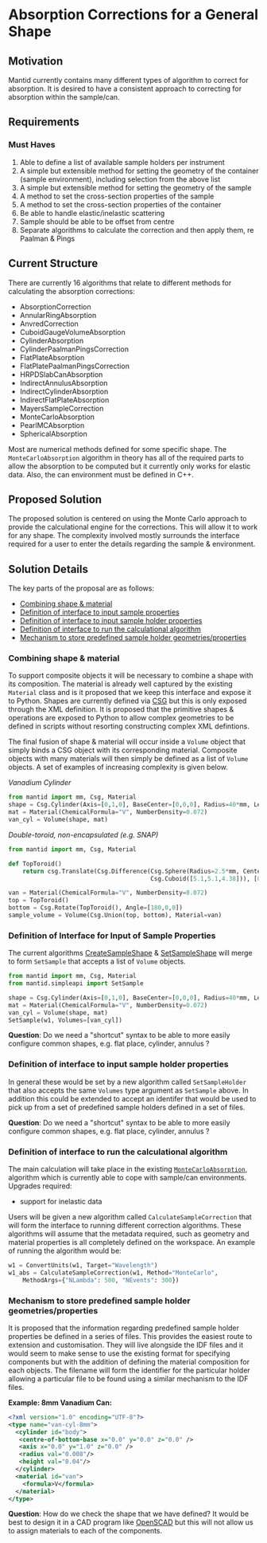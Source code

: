 # Absorption Corrections for a General Shape

## Motivation

Mantid currently contains many different types of algorithm to correct for absorption. It is desired to have a consistent
approach to correcting for absorption within the sample/can.

## Requirements

### Must Haves

1. Able to define a list of available sample holders per instrument
1. A simple but extensible method for setting the geometry of the container (sample environment), including selection from the above list
1. A simple but extensible method for setting the geometry of the sample
1. A method to set the cross-section properties of the sample
1. A method to set the cross-section properties of the container
1. Be able to handle elastic/inelastic scattering
1. Sample should be able to be offset from centre
1. Separate algorithms to calculate the correction and then apply them, re Paalman & Pings

## Current Structure

There are currently 16 algorithms that relate to different methods for calculating the absorption corrections:

* AbsorptionCorrection
* AnnularRingAbsorption
* AnvredCorrection
* CuboidGaugeVolumeAbsorption
* CylinderAbsorption
* CylinderPaalmanPingsCorrection
* FlatPlateAbsorption
* FlatPlatePaalmanPingsCorrection
* HRPDSlabCanAbsorption
* IndirectAnnulusAbsorption
* IndirectCylinderAbsorption
* IndirectFlatPlateAbsorption
* MayersSampleCorrection
* MonteCarloAbsorption
* PearlMCAbsorption
* SphericalAbsorption

Most are numerical methods defined for some specific shape. The `MonteCarloAbsorption` algorithm in theory has all of the required parts to allow
the absorption to be computed but it currently only works for elastic data. Also, the can environment must be defined in C++.

## Proposed Solution

The proposed solution is centered on using the Monte Carlo approach to provide the calculational engine for the corrections. This will allow it to
work for any shape. The complexity involved mostly surrounds the interface required for a user to enter the details regarding the sample & environment.

## Solution Details

The key parts of the proposal are as follows:

* [Combining shape & material](#S-shape-material)
* [Definition of interface to input sample properties](#S-sample-properties)
* [Definition of interface to input sample holder properties](#S-sample-holder-properties)
* [Definition of interface to run the calculational algorithm](#S-calculational-algorithm)
* [Mechanism to store predefined sample holder geometries/properties](#S-predefined-sample-holder)

### <a name="S-shape-material"> Combining shape & material

To support composite objects it will be necessary to combine a shape with its composition. The material is already well captured by the
existing `Material` class and is it proposed that we keep this interface and expose it to Python. Shapes are currently defined via [CSG](http://docs.mantidproject.org/nightly/concepts/HowToDefineGeometricShape.html#howtodefinegeometricshape) but this is only exposed through the XML definition. It is proposed that the primitive shapes & operations are exposed to Python to allow complex geometries to be defined in scripts without resorting constructing
complex XML defintions.

The final fusion of shape & material will occur inside a `Volume` object that simply binds a CSG object with its corresponding material. Composite objects with many materials will then simply
be defined as a list of `Volume` objects. A set of examples of increasing complexity is given below.

*Vanadium Cylinder*

```python
from mantid import mm, Csg, Material
shape = Csg.Cylinder(Axis=[0,1,0], BaseCenter=[0,0,0], Radius=40*mm, Length=2.5*mm)
mat = Material(ChemicalFormula="V", NumberDensity=0.072)
van_cyl = Volume(shape, mat)
```

*Double-toroid, non-encapsulated (e.g. SNAP)*

```python
from mantid import mm, Csg, Material

def TopToroid()
    return csg.Translate(Csg.Difference(Csg.Sphere(Radius=2.5*mm, Center=[0,0,0.634]),
                                        Csg.Cuboid([5.1,5.1,4.38])), [0,0,-2.19])

van = Material(ChemicalFormula="V", NumberDensity=0.072)
top = TopToroid()
bottom = Csg.Rotate(TopToroid(), Angle=[180,0,0])
sample_volume = Volume(Csg.Union(top, bottom), Material=van)
```

### <a name="S-sample-properties"></a> Definition of Interface for Input of Sample Properties

The current algorithms [CreateSampleShape](http://docs.mantidproject.org/nightly/algorithms/CreateSampleShape-v1.html) & [SetSampleShape](http://docs.mantidproject.org/nightly/algorithms/SetSampleMaterial-v1.html) will
merge to form `SetSample` that accepts a list of `Volume` objects.

```python
from mantid import mm, Csg, Material
from mantid.simpleapi import SetSample

shape = Csg.Cylinder(Axis=[0,1,0], BaseCenter=[0,0,0], Radius=40*mm, Length=2.5*mm)
mat = Material(ChemicalFormula="V", NumberDensity=0.072)
van_cyl = Volume(shape, mat)
SetSample(w1, Volumes=[van_cyl])
```

**Question**: Do we need a "shortcut" syntax to be able to more easily configure common shapes, e.g. flat place, cylinder, annulus ?

### <a name="S-sample-holder-properties"></a> Definition of interface to input sample holder properties

In general these would be set by a new algorithm called `SetSampleHolder` that also accepts the same `Volumes` type argument as `SetSample` above. In addition this could be extended to accept an identifer that
would be used to pick up from a set of predefined sample holders defined in a set of files.

**Question**: Do we need a "shortcut" syntax to be able to more easily configure common shapes, e.g. flat place, cylinder, annulus ?

### <a name="S-calculation-algorithm"></a> Definition of interface to run the calculational algorithm

The main calculation will take place in the existing [`MonteCarloAbsorption`](http://docs.mantidproject.org/nightly/algorithms/MonteCarloAbsorption-v1.html), algorithm
which is currently able to cope with sample/can environments. Upgrades required:

* support for inelastic data

Users will be given a new algorithm called `CalculateSampleCorrection` that will form the interface to running different correction algorithms. These algorithms will assume
that the metadata required, such as geometry and material properties is all completely defined on the workspace. An example of running the algorithm would be:

```python
w1 = ConvertUnits(w1, Target="Wavelength")
w1_abs = CalculateSampleCorrection(w1, Method="MonteCarlo",
    MethodArgs={"NLambda": 500, "NEvents": 300})
```

### <a name="S-predefined-sample-holder"></a> Mechanism to store predefined sample holder geometries/properties

It is proposed that the information regarding predefined sample holder properties be defined in a series of files. This provides the easiest route to extension and customisation. They
will live alongside the IDF files and it would seem to make sense to use the existing format for specifying components but with the addition of defining the material composition for each
objects. The filename will form the identifier for the particular holder allowing a particular file to be found using a similar mechanism to the IDF files.

**Example: 8mm Vanadium Can:**

```xml
<?xml version="1.0" encoding="UTF-8"?>
<type name="van-cyl-8mm">
  <cylinder id="body">
   <centre-of-bottom-base x="0.0" y="0.0" z="0.0" />
   <axis x="0.0" y="1.0" z="0.0" />
   <radius val="0.008"/>
   <height val="0.04"/>
  </cylinder>
  <material id="van">
    <formula>V</formula>
  </material>
</type>
```

**Question**: How do we check the shape that we have defined? It would be best to design it in a CAD program like [OpenSCAD](http://www.openscad.org/) but this will not allow us to assign materials to each of the components.

